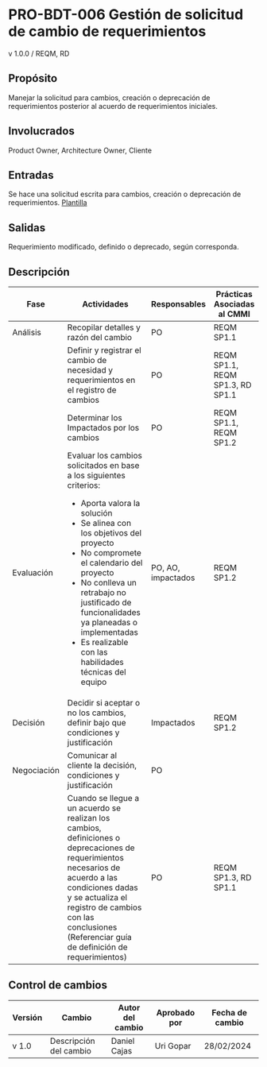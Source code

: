 # PRO-BDT-006 Gestión de solicitud de cambio de requerimientos

v 1.0.0 / REQM, RD

## Propósito

Manejar la solicitud para cambios, creación o deprecación de requerimientos posterior al acuerdo de requerimientos iniciales.

## Involucrados

Product Owner, Architecture Owner, Cliente

## Entradas

Se hace una solicitud escrita para cambios, creación o deprecación de requerimientos. [Plantilla](https://github.com/Black-Dot-2024/docs/wiki/PL%E2%80%90BDT%E2%80%90005-Plantilla-de-solicitud-de-cambio-de-requerimientos)

## Salidas

Requerimiento modificado, definido o deprecado, según corresponda.

## Descripción

| Fase        | Actividades                                                                                                                                                                                                                                                                                                                                                                          | Responsables       | Prácticas Asociadas al CMMI      |
| ----------- | ------------------------------------------------------------------------------------------------------------------------------------------------------------------------------------------------------------------------------------------------------------------------------------------------------------------------------------------------------------------------------------ | ------------------ | -------------------------------- |
| Análisis    | Recopilar detalles y razón del cambio                                                                                                                                                                                                                                                                                                                                                | PO                 | REQM SP1.1                       |
|             | Definir y registrar el cambio de necesidad y requerimientos en el registro de cambios                                                                                                                                                                                                                                                                                                | PO                 | REQM SP1.1, REQM SP1.3, RD SP1.1 |
|             | Determinar los Impactados por los cambios                                                                                                                                                                                                                                                                                                                                            | PO                 | REQM SP1.1, REQM SP1.2           |
| Evaluación  | Evaluar los cambios solicitados en base a los siguientes criterios: <ul><li>Aporta valora la solución</li> <li>Se alinea con los objetivos del proyecto</li> <li>No compromete el calendario del proyecto</li> <li> No conlleva un retrabajo no justificado de funcionalidades ya planeadas o implementadas</li> <li>Es realizable con las habilidades técnicas del equipo</li></ul> | PO, AO, impactados | REQM SP1.2                       |
| Decisión    | Decidir si aceptar o no los cambios, definir bajo que condiciones y justificación                                                                                                                                                                                                                                                                                                    | Impactados         | REQM SP1.2                       |
| Negociación | Comunicar al cliente la decisión, condiciones y justificación                                                                                                                                                                                                                                                                                                                        | PO                 |                                  |
|             | Cuando se llegue a un acuerdo se realizan los cambios, definiciones o deprecaciones de requerimientos necesarios de acuerdo a las condiciones dadas y se actualiza el registro de cambios con las conclusiones (Referenciar guía de definición de requerimientos)                                                                                                                    | PO                 | REQM SP1.3, RD SP1.1             |

## Control de cambios

| Versión | Cambio                 | Autor del cambio | Aprobado por | Fecha de cambio |
| ------- | ---------------------- | ---------------- | ------------ | --------------- |
| v 1.0 | Descripción del cambio | Daniel Cajas     | Uri Gopar    | 28/02/2024      |
